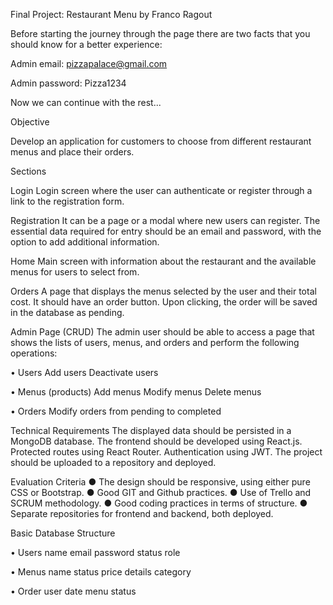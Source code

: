Final Project: Restaurant Menu by Franco Ragout

Before starting the journey through the page there are two facts that you should know for a better experience:

Admin email: pizzapalace@gmail.com

Admin password: Pizza1234

Now we can continue with the rest...

Objective

Develop an application for customers to choose from different restaurant menus and place their orders.

Sections

Login
Login screen where the user can authenticate or register through a link to the registration form.

Registration
It can be a page or a modal where new users can register. The essential data required for entry should be an email and password, with the option to add additional information.

Home
Main screen with information about the restaurant and the available menus for users to select from.

Orders
A page that displays the menus selected by the user and their total cost. It should have an order button. Upon clicking, the order will be saved in the database as pending.

Admin Page (CRUD)
The admin user should be able to access a page that shows the lists of users, menus, and orders and perform the following operations:

• Users
Add users
Deactivate users

• Menus (products)
Add menus
Modify menus
Delete menus

• Orders
Modify orders from pending to completed

Technical Requirements
The displayed data should be persisted in a MongoDB database.
The frontend should be developed using React.js.
Protected routes using React Router.
Authentication using JWT.
The project should be uploaded to a repository and deployed.

Evaluation Criteria
● The design should be responsive, using either pure CSS or Bootstrap.
● Good GIT and Github practices.
● Use of Trello and SCRUM methodology.
● Good coding practices in terms of structure.
● Separate repositories for frontend and backend, both deployed.

Basic Database Structure

• Users
name
email
password
status
role

• Menus
name
status
price
details
category

• Order
user
date
menu
status
